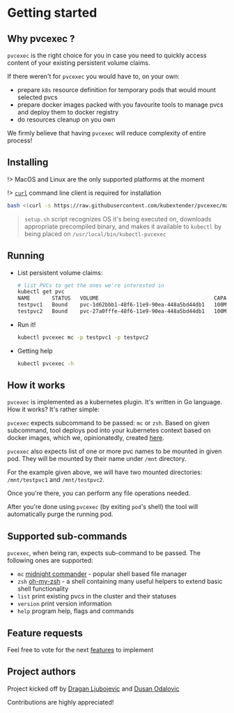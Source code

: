 # Getting started

## Why pvcexec ?

`pvcexec` is the right choice for you in case you need to quickly access content of your existing
persistent volume claims. 

If there weren't for `pvcexec` you would have to, on your own:

* prepare `k8s` resource definition for temporary pods that would mount selected pvcs
* prepare docker images packed with you favourite tools to manage pvcs and deploy them to docker registry
* do resources cleanup on you own

We firmly believe that having `pvcexec` will reduce complexity of entire process!

## Installing

!> MacOS and Linux are the only supported platforms at the moment

!> [`curl`](https://curl.haxx.se/) command line client is required for installation

```bash
bash <(curl -s https://raw.githubusercontent.com/kubextender/pvcexec/master/setup.sh)
```

> `setup.sh` script recognizes OS it's being executed on, downloads appropriate precompiled binary, and makes it 
> available to `kubectl` by being placed on `/usr/local/bin/kubectl-pvcexec`

## Running

* List persistent volume claims: 
  ```bash
  # list PVCs to get the ones we're interested in
  kubectl get pvc
  NAME       STATUS   VOLUME                                     CAPACITY   ACCESS MODES   STORAGECLASS   AGE
  testpvc1   Bound    pvc-1d62bbb1-48f6-11e9-90ea-448a5bd44db1   100Mi      RWO            nfs-client     16d
  testpvc2   Bound    pvc-27a0fffe-48f6-11e9-90ea-448a5bd44db1   100Mi      RWO            nfs-client     16d
  ```
* Run it!
  ```bash
  kubectl pvcexec mc -p testpvc1 -p testpvc2
  ```
  
* Getting help

  ```bash
  kubectl pvcexec -h
  ```

## How it works

`pvcexec` is implemented as a kubernetes plugin. It's written in Go language. How it works? It's rather simple: 

`pvcexec` expects subcommand to be passed: `mc` or `zsh`. Based on given subcommand, tool deploys pod into your kubernetes context
based on docker images, which we, opinionatedly, created [here](https://cloud.docker.com/u/kubextender/repository/list).

`pvcexec` also expects list of one or more pvc names to be mounted in given pod. They will be mounted by their name under `/mnt` directory. 

For the example given above, we will have two mounted directories: `/mnt/testpvc1` and `/mnt/testpvc2`. 

Once you're there, you can perform any file operations needed.
 
After you're done using `pvcexec` (by exiting `pod`'s shell) the tool will automatically purge the running pod. 

## Supported sub-commands

`pvcexec`, when being ran, expects sub-command to be passed. The following ones are supported: 

* `mc` [midnight commander](https://midnight-commander.org/) - popular shell based file manager
* `zsh` [oh-my-zsh](https://ohmyz.sh/) - a shell containing many useful helpers to extend basic shell functionality
* `list` print existing pvcs in the cluster and their statuses
* `version` print version information
* `help` program help, flags and commands

## Feature requests

Feel free to vote for the next [features](https://doodle.com/poll/pnu5kbwnfmcphigt) to implement

## Project authors

Project kicked off by [Dragan Ljubojevic](https://github.com/ljufa) and [Dusan Odalovic](https://github.com/dodalovic)

Contributions are highly appreciated!
